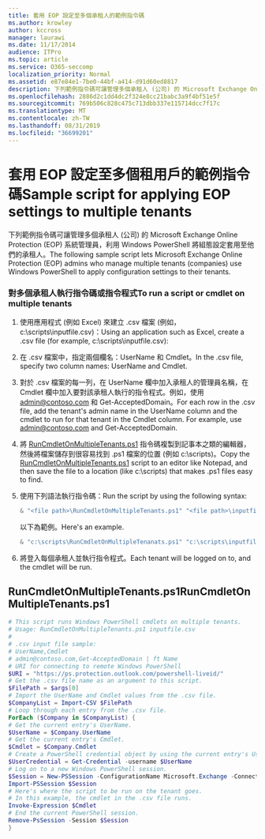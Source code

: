 ```yaml
---
title: 套用 EOP 設定至多個承租人的範例指令碼
ms.author: krowley
author: kccross
manager: laurawi
ms.date: 11/17/2014
audience: ITPro
ms.topic: article
ms.service: O365-seccomp
localization_priority: Normal
ms.assetid: e87e84e1-7be0-44bf-a414-d91d60ed8817
description: 下列範例指令碼可讓管理多個承租人 (公司) 的 Microsoft Exchange Online Protection (EOP) 系統管理員，利用 Windows PowerShell 將組態設定套用至他們的承租人。
ms.openlocfilehash: 2886d2c1dd4dc2f324e8cc21babc3a9f4bf51e5f
ms.sourcegitcommit: 769b506c828c475c713dbb337e115714dcc7f17c
ms.translationtype: MT
ms.contentlocale: zh-TW
ms.lasthandoff: 08/31/2019
ms.locfileid: "36699201"
---
```

# <a name="sample-script-for-applying-eop-settings-to-multiple-tenants"></a><span data-ttu-id="b3e35-103">套用 EOP 設定至多個租用戶的範例指令碼</span><span class="sxs-lookup"><span data-stu-id="b3e35-103">Sample script for applying EOP settings to multiple tenants</span></span>

<span data-ttu-id="b3e35-104">下列範例指令碼可讓管理多個承租人 (公司) 的 Microsoft Exchange Online Protection (EOP) 系統管理員，利用 Windows PowerShell 將組態設定套用至他們的承租人。</span><span class="sxs-lookup"><span data-stu-id="b3e35-104">The following sample script lets Microsoft Exchange Online Protection (EOP) admins who manage multiple tenants (companies) use Windows PowerShell to apply configuration settings to their tenants.</span></span>
  
### <a name="to-run-a-script-or-cmdlet-on-multiple-tenants"></a><span data-ttu-id="b3e35-105">對多個承租人執行指令碼或指令程式</span><span class="sxs-lookup"><span data-stu-id="b3e35-105">To run a script or cmdlet on multiple tenants</span></span>

1. <span data-ttu-id="b3e35-106">使用應用程式 (例如 Excel) 來建立 .csv 檔案 (例如，c:\scripts\inputfile.csv)：</span><span class="sxs-lookup"><span data-stu-id="b3e35-106">Using an application such as Excel, create a .csv file (for example, c:\scripts\inputfile.csv):</span></span>

2. <span data-ttu-id="b3e35-107">在 .csv 檔案中，指定兩個欄名：UserName 和 Cmdlet。</span><span class="sxs-lookup"><span data-stu-id="b3e35-107">In the .csv file, specify two column names: UserName and Cmdlet.</span></span>

3. <span data-ttu-id="b3e35-p101">對於 .csv 檔案的每一列，在 UserName 欄中加入承租人的管理員名稱，在 Cmdlet 欄中加入要對該承租人執行的指令程式。例如，使用 admin@contoso.com 和 Get-AcceptedDomain。</span><span class="sxs-lookup"><span data-stu-id="b3e35-p101">For each row in the .csv file, add the tenant's admin name in the UserName column and the cmdlet to run for that tenant in the Cmdlet column. For example, use admin@contoso.com and Get-AcceptedDomain.</span></span>

4. <span data-ttu-id="b3e35-110">將 [RunCmdletOnMultipleTenants.ps1](#runcmdletonmultipletenantsps1) 指令碼複製到記事本之類的編輯器，然後將檔案儲存到很容易找到 .ps1 檔案的位置 (例如 c:\scripts)。</span><span class="sxs-lookup"><span data-stu-id="b3e35-110">Copy the [RunCmdletOnMultipleTenants.ps1](#runcmdletonmultipletenantsps1) script to an editor like Notepad, and then save the file to a location (like c:\scripts) that makes .ps1 files easy to find.</span></span>

5. <span data-ttu-id="b3e35-111">使用下列語法執行指令碼：</span><span class="sxs-lookup"><span data-stu-id="b3e35-111">Run the script by using the following syntax:</span></span>

   ```Powershell
   & "<file path>\RunCmdletOnMultipleTenants.ps1" "<file path>\inputfile.csv"
   ```

   <span data-ttu-id="b3e35-112">以下為範例。</span><span class="sxs-lookup"><span data-stu-id="b3e35-112">Here's an example.</span></span>

   ```Powershell
   & "c:\scripts\RunCmdletOnMultipleTenanats.ps1" "c:\scripts\inputfile.csv"
   ```

6. <span data-ttu-id="b3e35-113">將登入每個承租人並執行指令程式。</span><span class="sxs-lookup"><span data-stu-id="b3e35-113">Each tenant will be logged on to, and the cmdlet will be run.</span></span>

## <a name="runcmdletonmultipletenantsps1"></a><span data-ttu-id="b3e35-114">RunCmdletOnMultipleTenants.ps1</span><span class="sxs-lookup"><span data-stu-id="b3e35-114">RunCmdletOnMultipleTenants.ps1</span></span>

```Powershell
# This script runs Windows PowerShell cmdlets on multiple tenants.
# Usage: RunCmdletOnMultipleTenants.ps1 inputfile.csv
#  
# .csv input file sample:
# UserName,Cmdlet
# admin@contoso.com,Get-AcceptedDomain | ft Name
# URI for connecting to remote Windows PowerShell
$URI = "https://ps.protection.outlook.com/powershell-liveid/"
# Get the .csv file name as an argument to this script.
$FilePath = $args[0]
# Import the UserName and Cmdlet values from the .csv file.
$CompanyList = Import-CSV $FilePath
# Loop through each entry from the .csv file.
ForEach ($Company in $CompanyList) {
# Get the current entry's UserName.
$UserName = $Company.UserName
# Get the current entry's Cmdlet.
$Cmdlet = $Company.Cmdlet
# Create a PowerShell credential object by using the current entry's UserName. Prompt for the password.
$UserCredential = Get-Credential -username $UserName
# Log on to a new Windows PowerShell session.
$Session = New-PSSession -ConfigurationName Microsoft.Exchange -ConnectionUri $URI -Credential $UserCredential -Authentication Basic -AllowRedirection
Import-PSSession $Session
# Here's where the script to be run on the tenant goes.
# In this example, the cmdlet in the .csv file runs.
Invoke-Expression $Cmdlet
# End the current PowerShell session.
Remove-PsSession -Session $Session
}
```
